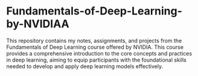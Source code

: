 # Fundamentals-of-Deep-Learning-by-NVIDIAA
This repository contains my notes, assignments, and projects from the Fundamentals of Deep Learning course offered by NVIDIA. This course provides a comprehensive introduction to the core concepts and practices in deep learning, aiming to equip participants with the foundational skills needed to develop and apply deep learning models effectively.
